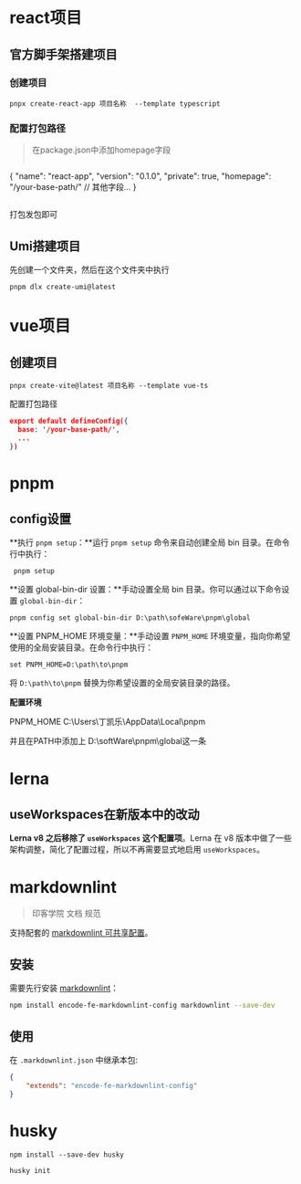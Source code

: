 # react项目
## 官方脚手架搭建项目

### 创建项目

```node
pnpx create-react-app 项目名称  --template typescript
```

### 配置打包路径
> 在package.json中添加homepage字段
> ```json
{
  "name": "react-app",
  "version": "0.1.0",
  "private": true,
  "homepage": "/your-base-path/"
  // 其他字段...
}
> ```

打包发包即可



## Umi搭建项目
先创建一个文件夹，然后在这个文件夹中执行
```node
pnpm dlx create-umi@latest
```





# vue项目

## 创建项目

```node
pnpx create-vite@latest 项目名称 --template vue-ts
```

配置打包路径

```json
export default defineConfig({
  base: '/your-base-path/',
  ...
})
```



# pnpm

## config设置

**执行 `pnpm setup`：**运行 `pnpm setup` 命令来自动创建全局 bin 目录。在命令行中执行：

```
 pnpm setup
```

**设置 global-bin-dir 设置：**手动设置全局 bin 目录。你可以通过以下命令设置 `global-bin-dir`：

```
pnpm config set global-bin-dir D:\path\sofeWare\pnpm\global
```



**设置 PNPM_HOME 环境变量：**手动设置 `PNPM_HOME` 环境变量，指向你希望使用的全局安装目录。在命令行中执行：

```
set PNPM_HOME=D:\path\to\pnpm
```

将 `D:\path\to\pnpm` 替换为你希望设置的全局安装目录的路径。

**配置环境**

PNPM_HOME    C:\Users\丁凯乐\AppData\Local\pnpm

并且在PATH中添加上 D:\softWare\pnpm\global这一条

## 

# lerna

## useWorkspaces在新版本中的改动

**Lerna v8 之后移除了 `useWorkspaces` 这个配置项**。Lerna 在 v8 版本中做了一些架构调整，简化了配置过程，所以不再需要显式地启用 `useWorkspaces`。



# markdownlint

> 印客学院 文档 规范

支持配套的 [markdownlint 可共享配置](https://www.npmjs.com/package/markdownlint#optionsconfig)。

## 安装

需要先行安装 [markdownlint](https://www.npmjs.com/package/markdownlint)：

```bash
npm install encode-fe-markdownlint-config markdownlint --save-dev
```

## 使用

在 `.markdownlint.json` 中继承本包:

```json
{
    "extends": "encode-fe-markdownlint-config"
}
```



# husky

```
npm install --save-dev husky
```

```
husky init
```

